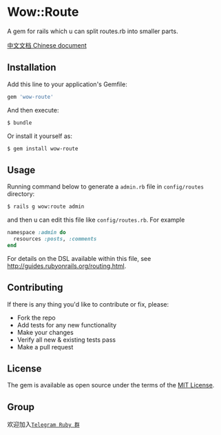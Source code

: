 # Wow::Route
A gem for rails which u can split routes.rb into smaller parts.

[中文文档 Chinese document](/README-CN.md)

## Installation
Add this line to your application's Gemfile:

```ruby
gem 'wow-route'
```

And then execute:
```bash
$ bundle
```

Or install it yourself as:
```bash
$ gem install wow-route
```

## Usage
Running command below to generate a `admin.rb` file in `config/routes` directory:

```bash
$ rails g wow:route admin
```
and then u can edit this file like `config/routes.rb`.
For example
```ruby
namespace :admin do
  resources :posts, :comments
end
```
For details on the DSL available within this file, see http://guides.rubyonrails.org/routing.html.

## Contributing
If there is any thing you'd like to contribute or fix, please:

- Fork the repo
- Add tests for any new functionality
- Make your changes
- Verify all new & existing tests pass
- Make a pull request

## License
The gem is available as open source under the terms of the [MIT License](http://opensource.org/licenses/MIT).

## Group
欢迎加入[`Telegram Ruby 群`](tg://join?invite=DT4gRA5methtroPJ-lIYKQ)
